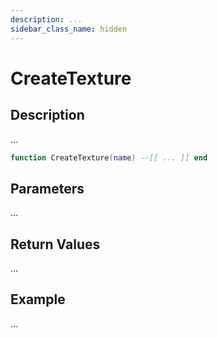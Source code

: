 ```yaml
---
description: ...
sidebar_class_name: hidden
---
```


# CreateTexture

## Description

...

```lua
function CreateTexture(name) --[[ ... ]] end
```

## Parameters

...

## Return Values

...

## Example

...

